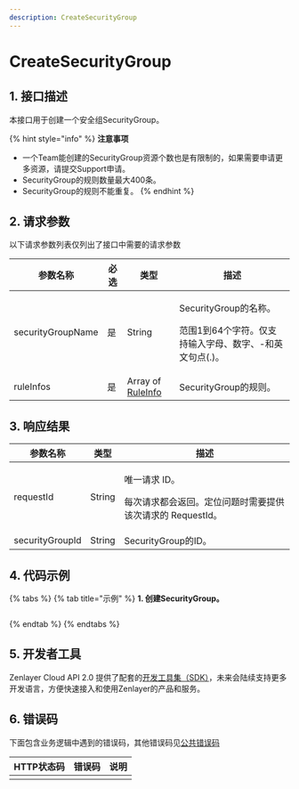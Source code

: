 ```yaml
---
description: CreateSecurityGroup
---
```


# CreateSecurityGroup

## 1. 接口描述

本接口用于创建一个安全组SecurityGroup。

{% hint style="info" %}
**注意事项**

* 一个Team能创建的SecurityGroup资源个数也是有限制的，如果需要申请更多资源，请提交Support申请。
* SecurityGroup的规则数量最大400条。
* SecurityGroup的规则不能重复。
{% endhint %}



## 2. 请求参数

以下请求参数列表仅列出了接口中需要的请求参数

| 参数名称              | 必选 | 类型                                                 | 描述                                                             |
| ----------------- | -- | -------------------------------------------------- | -------------------------------------------------------------- |
| securityGroupName | 是  | String                                             | <p>SecurityGroup的名称。</p><p>范围1到64个字符。仅支持输入字母、数字、-和英文句点(.)。</p> |
| ruleInfos         | 是  | Array of [RuleInfo](../shu-ju-jie-gou.md#ruleinfo) | SecurityGroup的规则。                                              |



## 3. 响应结果

| 参数名称            | 类型     | 描述                                                       |
| --------------- | ------ | -------------------------------------------------------- |
| requestId       | String | <p>唯一请求 ID。</p><p>每次请求都会返回。定位问题时需要提供该次请求的 RequestId。</p> |
| securityGroupId | String | SecurityGroup的ID。                                        |



## 4. 代码示例

{% tabs %}
{% tab title="示例" %}
**1. 创建SecurityGroup。**

```json
```
{% endtab %}
{% endtabs %}



## 5. 开发者工具

Zenlayer Cloud API 2.0 提供了配套的[开发工具集（SDK）](../../api-introduction/sdk/)，未来会陆续支持更多开发语言，方便快速接入和使用Zenlayer的产品和服务。



## 6. 错误码

下面包含业务逻辑中遇到的错误码，其他错误码见[公共错误码](../../api-introduction/instruction/commonerrorcode.md)

| HTTP状态码 | 错误码 | 说明 |
| ------- | --- | -- |
|         |     |    |
